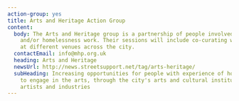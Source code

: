 ```yaml
---
action-group: yes
title: Arts and Heritage Action Group
content:
  body: The Arts and Heritage group is a partnership of people involved in arts
    and/or homelessness work. Their sessions will include co-curating workshops
    at different venues across the city.
  contactEmail: info@mhp.org.uk
  heading: Arts and Heritage
  newsUrl: http://news.streetsupport.net/tag/arts-heritage/
  subHeading: Increasing opportunities for people with experience of homelessness
    to engage in the arts, through the city's arts and cultural institutions,
    artists and industries
---
```

